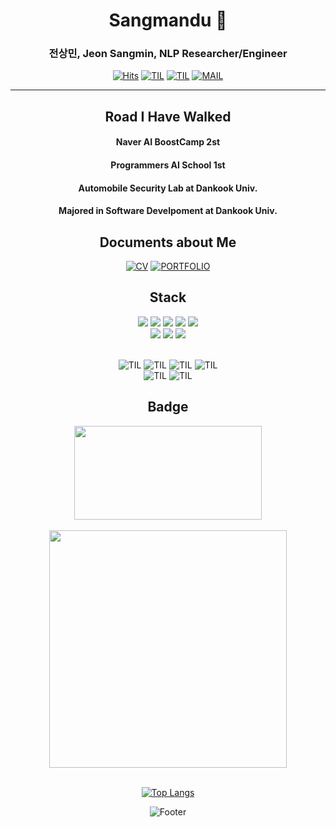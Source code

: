 <div align="center">
  
# Sangmandu 🌌
### 전상민, Jeon Sangmin, NLP Researcher/Engineer  

[![Hits](https://hits.seeyoufarm.com/api/count/incr/badge.svg?url=https%3A%2F%2Fgithub.com%2Fsangmandu%2Fhit-counter&count_bg=%23438C76&title_bg=%2332A863&icon=&icon_color=%23E7E7E7&title=VISIT&edge_flat=false)](https://github.com/sangmandu)
[![TIL](https://img.shields.io/badge/TIL:Gitbook-00ACBB?style=flat)](https://sangmandu.gitbook.io/til/)
[![TIL](https://img.shields.io/badge/TIL:Velog-00ACEE?style=flat)](https://velog.io/@sangmandu)
[![MAIL](https://img.shields.io/badge/MAIL:naver-0055FF?style=flat)](mailto:toxj17@naver.com)

---
 
## Road I Have Walked
#### Naver AI BoostCamp 2st  
#### Programmers AI School 1st  
#### Automobile Security Lab at Dankook Univ.  
#### Majored in Software Develpoment at Dankook Univ.
   

## Documents about Me
[![CV](https://img.shields.io/badge/CV-262627?style=flat)](https://nbviewer.org/github/sangmandu/sangmandu/blob/main/Sangmin%20Jeon_CV_0912.pdf)
[![PORTFOLIO](https://img.shields.io/badge/PORTFOLIO-262627?style=flat)](https://www.notion.so/Junior-NLP-Researcher-21152e1e182e45f1a55deed0abd133e3)


## Stack
<img src="https://img.shields.io/badge/Python-3776AB?style=flat-square&logo=Python&logoColor=white"/>
<img src="https://img.shields.io/badge/NumPy-013243?style=flat-square&logo=NumPy&logoColor=white"/>
<img src="https://img.shields.io/badge/Pandas-150458?style=flat-square&logo=pandas&logoColor=white"/>
<img src="https://img.shields.io/badge/Sk-learn-F7931E?style=flat-square&logo=scikit-learn&logoColor=white"/>  
<img src="https://img.shields.io/badge/HuggingFace-F9AB00?style=flat-square&logo=Hugo&logoColor=white"/>  
  
<br/>

<img src="https://img.shields.io/badge/Docker-2496ED?style=flat-square&logo=Docker&logoColor=white"/>  
<img src="https://img.shields.io/badge/JupyterLab-F37626?style=flat-square&logo=Jupyter&logoColor=white"/>  
<img src="https://img.shields.io/badge/Linux-FCC624?style=flat-square&logo=Linux&logoColor=white"/>  

<br/>
<br/> 
  
![TIL](https://img.shields.io/badge/NLP-EA4335?style=flat)
![TIL](https://img.shields.io/badge/NLU-E95420?style=flat)
![TIL](https://img.shields.io/badge/SentimentAnalysis-006241?style=flat)
![TIL](https://img.shields.io/badge/QuestionAnswering-61DAFB?style=flat)  
![TIL](https://img.shields.io/badge/MachineTranslation-0078D4?style=flat)
![TIL](https://img.shields.io/badge/RecSys-412991?style=flat)

## Badge
<img align='center' src="http://mazassumnida.wtf/api/v2/generate_badge?boj=soryrung96" width=300 height=150>
  
<br/>
<br/>
  
<img align='center' src="https://github-readme-stats.vercel.app/api?username=sangmandu&theme=tokyonight" width=380>  
  
<br/>  
<br/>
  
[![Top Langs](https://github-readme-stats.vercel.app/api/top-langs/?username=sangmandu&layout=compact)](https://github.com/sangmandu/github-readme-stats)

![Footer](https://capsule-render.vercel.app/api?type=waving&color=auto&height=200&section=footer)

</div>
